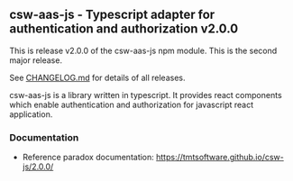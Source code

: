 ## csw-aas-js - Typescript adapter for authentication and authorization v2.0.0

This is release v2.0.0 of the csw-aas-js npm module. This is the second major release. 

See [CHANGELOG.md](CHANGELOG.md) for details of all releases.

csw-aas-js is a library written in typescript. It provides react components which enable
authentication and authorization for javascript react application.

### Documentation
- Reference paradox documentation: https://tmtsoftware.github.io/csw-js/2.0.0/
